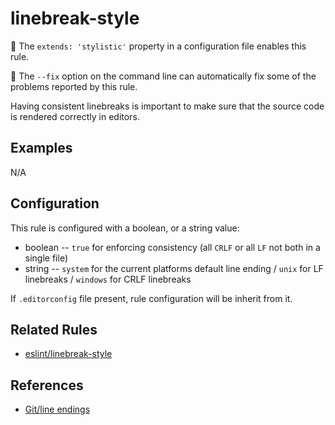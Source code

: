 # linebreak-style

💅 The `extends: 'stylistic'` property in a configuration file enables this rule.

🔧 The `--fix` option on the command line can automatically fix some of the problems reported by this rule.

Having consistent linebreaks is important to make sure that the source code is rendered correctly in editors.

## Examples

N/A

## Configuration

This rule is configured with a boolean, or a string value:

* boolean -- `true` for enforcing consistency (all `CRLF` or all `LF` not both in a single file)
* string -- `system` for the current platforms default line ending / `unix` for LF linebreaks / `windows` for CRLF linebreaks

If `.editorconfig` file present, rule configuration will be inherit from it.

## Related Rules

* [eslint/linebreak-style](https://eslint.org/docs/rules/linebreak-style)

## References

* [Git/line endings](https://docs.github.com/en/github/using-git/configuring-git-to-handle-line-endings)
